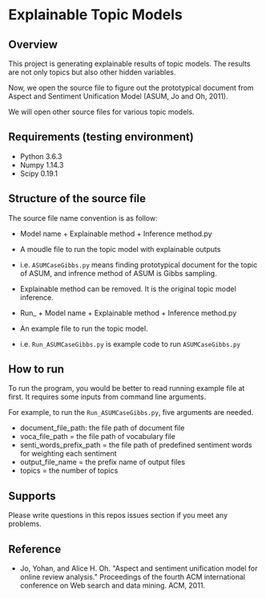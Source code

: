 # Explainable Topic Models

## Overview
This project is generating explainable results of topic models. The results are not only topics but also other hidden variables.

Now, we open the source file to figure out the prototypical document from Aspect and Sentiment Unification Model (ASUM, Jo and Oh, 2011).

We will open other source files for various topic models.

## Requirements (testing environment)
- Python 3.6.3
- Numpy 1.14.3
- Scipy 0.19.1

## Structure of the source file
The source file name convention is as follow:

- Model name + Explainable method + Inference method.py
 - A moudle file to run the topic model with explainable outputs
 - i.e. `ASUMCaseGibbs.py` means finding prototypical document for the topic of ASUM, and infrence method of ASUM is Gibbs sampling.
 - Explainable method can be removed. It is the original topic model inference.

- Run_ + Model name + Explainable method + Inference method.py
 - An example file to run the topic model.
 - i.e. `Run_ASUMCaseGibbs.py` is example code to run `ASUMCaseGibbs.py`

## How to run
To run the program, you would be better to read running example file at first. It requires some inputs from command line arguments.

For example, to run the `Run_ASUMCaseGibbs.py`, five arguments are needed.
- document_file_path: the file path of document file
- voca_file_path = the file path of vocabulary file
- senti_words_prefix_path = the file path of predefined sentiment words for weighting each sentiment
- output_file_name = the prefix name of output files
- topics = the number of topics

## Supports
Please write questions in this repos issues section if you meet any problems.

## Reference
- Jo, Yohan, and Alice H. Oh. "Aspect and sentiment unification model for online review analysis." Proceedings of the fourth ACM international conference on Web search and data mining. ACM, 2011.
